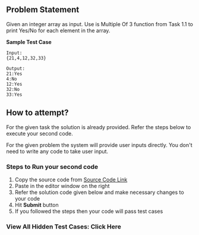 ## Problem Statement
Given an integer array as input. Use is Multiple Of 3 function from Task 1.1 to print 
Yes/No for each element in the array.


**Sample Test Case**
```
Input:
{21,4,12,32,33} 

Output:
21:Yes
4:No
12:Yes
32:No
33:Yes
```


## How to attempt?
For the given task the solution is already provided. Refer the steps below to execute your second code.

For the given problem the system will provide user inputs directly. You don't need to write any code to take user input.

### Steps to Run your second code
1. Copy the source code from [Source Code Link](https://raw.githubusercontent.com/Aartiarora22/Lab_assignments/main/P1/T3/Main.java)
2. Paste in the editor window on the right
3. Refer the solution code given below and make necessary changes to your code
4. Hit **Submit** button
5. If you followed the steps then your code will pass test cases

### View All Hidden Test Cases: Click Here
